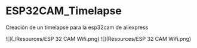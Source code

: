 # ESP32CAM_Timelapse
Creación de un timelapse para la esp32cam de aliexpress

![](./Resources/ESP 32 CAM Wifi.png)
![](Resources/ESP 32 CAM Wifi.png)

